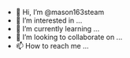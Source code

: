 - 👋 Hi, I’m @mason163steam
- 👀 I’m interested in ...
- 🌱 I’m currently learning ...
- 💞️ I’m looking to collaborate on ...
- 📫 How to reach me ...

<!---
mason163steam/mason163steam is a ✨ special ✨ repository because its `README.md` (this file) appears on your GitHub profile.
You can click the Preview link to take a look at your changes.
--->
